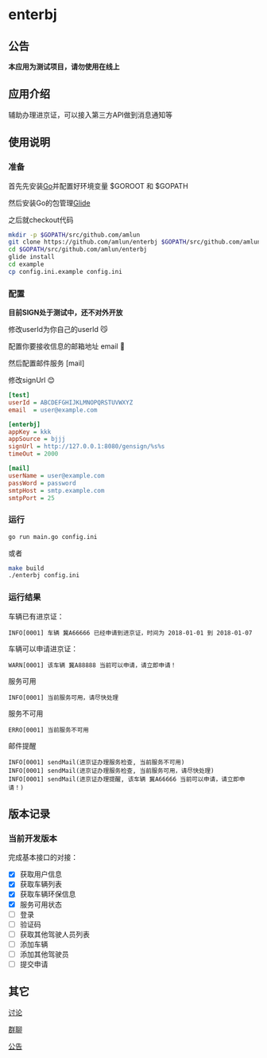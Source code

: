 # enterbj

## 公告

**本应用为测试项目，请勿使用在线上**

## 应用介绍

辅助办理进京证，可以接入第三方API做到消息通知等

## 使用说明

### 准备

首先先安装[Go](https://golang.org/)并配置好环境变量 $GOROOT 和 $GOPATH

然后安装Go的包管理[Glide](https://glide.sh/)

之后就checkout代码

```bash
mkdir -p $GOPATH/src/github.com/amlun
git clone https://github.com/amlun/enterbj $GOPATH/src/github.com/amlun/enterbj
cd $GOPATH/src/github.com/amlun/enterbj
glide install
cd example
cp config.ini.example config.ini
```

### 配置

**目前SIGN处于测试中，还不对外开放**

修改userId为你自己的userId 😼

配置你要接收信息的邮箱地址 email 📮

然后配置邮件服务 [mail]

修改signUrl 😊

```ini
[test]
userId = ABCDEFGHIJKLMNOPQRSTUVWXYZ
email  = user@example.com

[enterbj]
appKey = kkk
appSource = bjjj
signUrl = http://127.0.0.1:8080/gensign/%s%s
timeOut = 2000

[mail]
userName = user@example.com
passWord = password
smtpHost = smtp.example.com
smtpPort = 25

```

### 运行

```bash
go run main.go config.ini
```
或者
```bash
make build
./enterbj config.ini
```

### 运行结果

车辆已有进京证：
```
INFO[0001] 车辆 冀A66666 已经申请到进京证，时间为 2018-01-01 到 2018-01-07 
```

车辆可以申请进京证：
```                        
WARN[0001] 该车辆 冀A88888 当前可以申请，请立即申请！
```

服务可用
```
INFO[0001] 当前服务可用，请尽快处理
```

服务不可用
```
ERRO[0001] 当前服务不可用
```

邮件提醒
```
INFO[0001] sendMail(进京证办理服务检查, 当前服务不可用)
INFO[0001] sendMail(进京证办理服务检查, 当前服务可用，请尽快处理)
INFO[0001] sendMail(进京证办理提醒, 该车辆 冀A66666 当前可以申请，请立即申请！)
```

## 版本记录

### 当前开发版本

完成基本接口的对接：

- [x] 获取用户信息
- [x] 获取车辆列表
- [x] 获取车辆环保信息
- [x] 服务可用状态
- [ ] 登录
- [ ] 验证码
- [ ] 获取其他驾驶人员列表
- [ ] 添加车辆
- [ ] 添加其他驾驶员
- [ ] 提交申请

## 其它

[讨论](https://github.com/amlun/enterbj/issues)

[群聊](https://t.me/joinchat/F9pB0w5VRUE3TC-pB5w_NQ)

[公告](https://t.me/enterbj)

